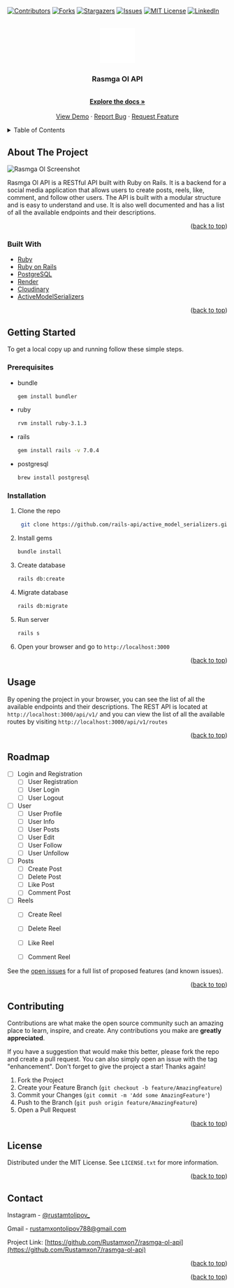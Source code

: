 <div id="top"></div>

[![Contributors][contributors-shield]][contributors-url]
[![Forks][forks-shield]][forks-url]
[![Stargazers][stars-shield]][stars-url]
[![Issues][issues-shield]][issues-url]
[![MIT License][license-shield]][license-url]
[![LinkedIn][linkedin-shield]][linkedin-url]

<!-- PROJECT LOGO -->
<br />
<div align="center">
  <a href="https://github.com/Rustamxon7/rasmga-ol-api">
    <img src="assets/logo.svg" alt="Logo" width="80" height="80">
  </a>

<h3 align="center">Rasmga Ol API</h3>

  <p align="center">
    <br />
    <a href="https://github.com/Rustamxon7/rasmga-ol-api"><strong>Explore the docs »</strong></a>
    <br />
    <br />
    <a href="https://github.com/Rustamxon7/rasmga-ol-api">View Demo</a>
    ·
    <a href="https://github.com/Rustamxon7/rasmga-ol-api/issues">Report Bug</a>
    ·
    <a href="https://github.com/Rustamxon7/rasmga-ol-api/issues">Request Feature</a>
  </p>
</div>

<!-- TABLE OF CONTENTS -->
<details>
  <summary>Table of Contents</summary>
  <ol>
    <li>
      <a href="#about-the-project">About The Project</a>
      <ul>
        <li><a href="#built-with">Built With</a></li>
      </ul>
    </li>
    <li>
      <a href="#getting-started">Getting Started</a>
      <ul>
        <li><a href="#prerequisites">Prerequisites</a></li>
        <li><a href="#installation">Installation</a></li>
      </ul>
    </li>
    <li><a href="#usage">Usage</a></li>
    <li><a href="#roadmap">Roadmap</a></li>
    <li><a href="#contributing">Contributing</a></li>
    <li><a href="#license">License</a></li>
    <li><a href="#contact">Contact</a></li>
    <li><a href="#acknowledgments">Acknowledgments</a></li>
  </ol>
</details>

<!-- ABOUT THE PROJECT -->

## About The Project

![Rasmga Ol Screenshot](https://github.com/Rustamxon7/rasmga-ol-api/assets/69011963/7fd9df83-11f9-425f-9115-75ea1ed10e63)

Rasmga Ol API is a RESTful API built with Ruby on Rails. It is a backend for a social media application that allows users to create posts, reels, like, comment, and follow other users. The API is built with a modular structure and is easy to understand and use. It is also well documented and has a list of all the available endpoints and their descriptions.

<p align="right">(<a href="#top">back to top</a>)</p>

### Built With

- [Ruby](https://www.ruby-lang.org/en/)
- [Ruby on Rails](https://rubyonrails.org/)
- [PostgreSQL](https://www.postgresql.org/)
- [Render](https://render.com/)
- [Cloudinary](https://cloudinary.com/)
- [ActiveModelSerializers](https://github.com/rails-api/active_model_serializers)

<p align="right">(<a href="#top">back to top</a>)</p>

<!-- GETTING STARTED -->

## Getting Started

To get a local copy up and running follow these simple steps.

### Prerequisites

- bundle
  ```sh
  gem install bundler
  ```
- ruby
  ```sh
  rvm install ruby-3.1.3
  ```
- rails
  ```sh
  gem install rails -v 7.0.4
  ```
- postgresql
  ```sh
  brew install postgresql
  ```

### Installation

<!-- 1. Get a free API Key at [https://example.com](https://example.com)
2. Clone the repo
   ```sh
   git clone https://github.com/Rustamxon7/rasmga-ol-api.git
   ```
3. Install NPM packages
   ```sh
   npm install
   ```
4. Enter your API in `config.js`
   ```js
   const API_KEY = "ENTER YOUR API";
   ``` -->

1. Clone the repo
   ```sh
    git clone https://github.com/rails-api/active_model_serializers.git
   ```
2. Install gems
   ```sh
   bundle install
   ```
3. Create database
   ```sh
   rails db:create
   ```
4. Migrate database
   ```sh
   rails db:migrate
   ```
5. Run server
   ```sh
   rails s
   ```
6. Open your browser and go to `http://localhost:3000`

<p align="right">(<a href="#top">back to top</a>)</p>

<!-- USAGE EXAMPLES -->

## Usage

By opening the project in your browser, you can see the list of all the available endpoints and their descriptions. The REST API is located at `http://localhost:3000/api/v1/` and you can view the list of all the available routes by visiting `http://localhost:3000/api/v1/routes`

<p align="right">(<a href="#top">back to top</a>)</p>

<!-- ROADMAP -->

## Roadmap

- [ ] Login and Registration
  - [ ] User Registration
  - [ ] User Login
  - [ ] User Logout
- [ ] User
  - [ ] User Profile
  - [ ] User Info
  - [ ] User Posts
  - [ ] User Edit
  - [ ] User Follow
  - [ ] User Unfollow
- [ ] Posts
  - [ ] Create Post
  - [ ] Delete Post
  - [ ] Like Post
  - [ ] Comment Post
- [ ] Reels
  - [ ] Create Reel
  - [ ] Delete Reel
  - [ ] Like Reel
  - [ ] Comment Reel


See the [open issues](https://github.com/Rustamxon7/rasmga-ol-api/issues) for a full list of proposed features (and known issues).

<p align="right">(<a href="#top">back to top</a>)</p>

<!-- CONTRIBUTING -->

## Contributing

Contributions are what make the open source community such an amazing place to learn, inspire, and create. Any contributions you make are **greatly appreciated**.

If you have a suggestion that would make this better, please fork the repo and create a pull request. You can also simply open an issue with the tag "enhancement".
Don't forget to give the project a star! Thanks again!

1. Fork the Project
2. Create your Feature Branch (`git checkout -b feature/AmazingFeature`)
3. Commit your Changes (`git commit -m 'Add some AmazingFeature'`)
4. Push to the Branch (`git push origin feature/AmazingFeature`)
5. Open a Pull Request

<p align="right">(<a href="#top">back to top</a>)</p>

<!-- LICENSE -->

## License

Distributed under the MIT License. See `LICENSE.txt` for more information.

<p align="right">(<a href="#top">back to top</a>)</p>

<!-- CONTACT -->

## Contact

Instagram - [@rustamtolipov_](https://www.instagram.com/rustamtolipov_/)

Gmail - rustamxontolipov788@gmail.com

Project Link: [https://github.com/Rustamxon7/rasmga-ol-api](https://github.com/Rustamxon7/rasmga-ol-api)

<p align="right">(<a href="#top">back to top</a>)</p>

<!-- ACKNOWLEDGMENTS -->

<!-- ## Acknowledgments

- []()
- []()
- []() -->

<p align="right">(<a href="#top">back to top</a>)</p>

<!-- MARKDOWN LINKS & IMAGES -->
<!-- https://www.markdownguide.org/basic-syntax/#reference-style-links -->

[contributors-shield]: https://img.shields.io/github/contributors/Rustamxon7/rasmga-ol-api.svg?style=for-the-badge
[contributors-url]: https://github.com/Rustamxon7/rasmga-ol-api/graphs/contributors
[forks-shield]: https://img.shields.io/github/forks/Rustamxon7/rasmga-ol-api.svg?style=for-the-badge
[forks-url]: https://github.com/Rustamxon7/rasmga-ol-api/network/members
[stars-shield]: https://img.shields.io/github/stars/Rustamxon7/rasmga-ol-api.svg?style=for-the-badge
[stars-url]: https://github.com/Rustamxon7/rasmga-ol-api/stargazers
[issues-shield]: https://img.shields.io/github/issues/Rustamxon7/rasmga-ol-api.svg?style=for-the-badge
[issues-url]: https://github.com/Rustamxon7/rasmga-ol-api/issues
[license-shield]: https://img.shields.io/github/license/Rustamxon7/rasmga-ol-api.svg?style=for-the-badge
[license-url]: https://github.com/Rustamxon7/rasmga-ol-api/blob/master/LICENSE.txt
[linkedin-shield]: https://img.shields.io/badge/-LinkedIn-black.svg?style=for-the-badge&logo=linkedin&colorB=555
[linkedin-url]: https://linkedin.com/in/rustam-tolipov
[product-screenshot]: images/screenshot.png
